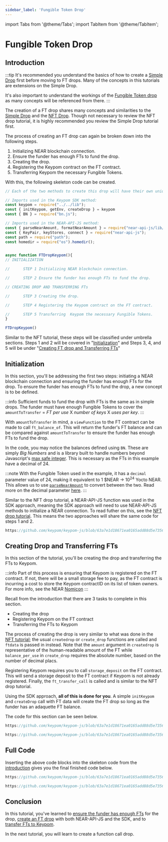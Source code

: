 ```yaml
---
sidebar_label: 'Fungible Token Drop'
---
```

import Tabs from '@theme/Tabs';
import TabItem from '@theme/TabItem';

# Fungible Token Drop
## Introduction
:::tip
It's recommended you understand the basics of how to create a [Simple Drop](simple-drops.md) first before moving to FT drops. Many of the concepts in this tutorials are extensions on the Simple Drop. 

It's also important to understand the workings of the [Fungible Token drop](../../Concepts/Keypom%20Protocol/Github%20Readme/Types%20of%20Drops/ftdrops.md) as many concepts will be referenced from there.
:::

The creation of a FT drop shares many concepts and similarities to the [Simple Drop](simple-drops.md) and the [NFT Drop](nft-drops.md). Though not necessary to review the NFT drop tutorial, it is highly recommended you review the Simple Drop tutorial first.   

The process of creating an FT drop can again be broken down into the following steps.  

1) Initializing NEAR blockchain connection.  
2) Ensure the funder has enough FTs to fund the drop.  
3) Creating the drop.  
4) Registering the Keypom contract on the FT contract.  
5) Transferring  Keypom the necessary Fungible Tokens.  

With this, the following skeleton code can be created. 
```js
// Each of the two methods to create this drop will have their own unique set of imports

// Imports used in the Keypom SDK method:
const keypom = require("../../lib");
const { initKeypom, getEnv, createDrop } = keypom
const { BN } = require("bn.js");

// Imports used in the NEAR-API-JS method:
const { parseNearAmount, formatNearAmount } = require("near-api-js/lib/utils/format");
const { KeyPair, keyStores, connect } = require("near-api-js");
const path = require("path");
const homedir = require("os").homedir();


async function FTDropKeypom(){
// INITIALIZATION

//      STEP 1 Initializing NEAR blockchain connection.

//      STEP 2 Ensure the funder has enough FTs to fund the drop.

// CREATING DROP AND TRANSFERRING FTs

//      STEP 3 Creating the drop.

//      STEP 4 Registering the Keypom contract on the FT contract.

//      STEP 5 Transferring  Keypom the necessary Fungible Tokens.
}

FTDropKeypom()
```
Similar to the NFT tutorial, these steps will be classified under umbrella sections. Steps 1 and 2 will be covered in "[Initialization](ft-drops.md#initialization)" and Steps 3, 4, and 5 will be under "[Creating FT drop and Transferring FTs](ft-drops.md#creating-drop-and-transferring-fts)"

## Initialization
In this section, you'll be addressing the first two steps: initiating a NEAR blockchain connection and ensuring the funder has enough FTs for the drop. To ensure the funder has enough FTs to fund the drop, a new concept is to be defined.

:::info
Sufficient funds to fund the drop with FTs is the same as in simple drops. The funder must have enough Fungible Tokens to cover the `amountToTransfer` = *FT per use* X *number of keys* X *uses per key*.
:::

With `amountToTransfer` in mind, a `viewFunction` to the FT contract can be made to call `ft_balance_of`. This will return the funder's FT balance and can be compared against `amountToTransfer` to ensure the funder has enough FTs to fund the drop. 

In the code, you may notice the balances defined using `BN`. These are simply *Big Numbers* and is a library built to handle numbers beyond Javascript's [max safe integer](https://developer.mozilla.org/en-US/docs/Web/JavaScript/Reference/Global_Objects/Number/MAX_SAFE_INTEGER). This is necessary as the FTs in this example have a decimal of 24.

:::note
With the Fungible Token used in the example, it has a `decimal` parameter value of 24, making it equivalent to 1 $NEAR -> 10<sup>24</sup> Yocto NEAR. This allows us to use [`parseNearAmount`](https://docs.near.org/tools/near-api-js/utils) to convert between the two. Read more on the decimal parameter [here](https://docs.openzeppelin.com/contracts/3.x/erc20#a-note-on-decimals).
:::

Similar to the NFT drop tutorial, a NEAR-API-JS function was used in the SDK approach, meaning the SDK approach will need to use NEAR-API-JS methods to initialize a NEAR connection. To read futher on this, see the [NFT drop tutorial](nft-drops.md#initialization). This means the two approaches will share the same code for steps 1 and 2. 

```js reference
https://github.com/keypom/keypom-js/blob/63a7e1d18671ea0165add88d5e7356329e03cd07/docs-examples/keypom-js-sdk/ft-example.js#L7-L39
```
## Creating Drop and Transferring FTs
In this section of the tutorial, you'll be creating the drop and transferring the FTs to Keypom. 

:::info
Part of this process is ensuring that Keypom is registered on the FT contract. If not, there will be a small storage fee to pay, as the FT contract is incurring a cost to store the Keypom contractID on its list of token owners. For more info, see the NEAR [Nomicon](https://nomicon.io/Standards/StorageManagement)
::: 

Recall from the introduction that there are 3 tasks to complete in this section.  

- Creating the drop  
- Registering Keypom on the FT contract  
- Transferring the FTs to Keypom  

The process of creating the drop is very similar to what was done in the [NFT tutorial](nft-drops.md#creating-drop-and-transferring-nfts); the usual `createdrop` or `create_drop` functions are called and `ftdata` is passed in instead. Note that the `amount` argument in `createdrop` is representative of the human-readable amount of the FT while `balance_per_use` in `create_drop` requires the absolute number, based on the number of decimal placs. 

Registering Keypom requires you to call `storage_deposit` on the FT contract. This will send a storage deposit to the FT contract if Keypom is not already registered. Finally, the `ft_transfer_call` is called and is similar to the NFT drop tutorial. 

Using the SDK approach, **all of this is done for you**. A simple `initKeypom` and `createDrop` call with FT data will create the FT drop so long as the funder has an adaquette FT balance. 

The code for this section can be seen below.

<Tabs>
<TabItem value="KPJS" label="🔑Keypom-JS SDK">

```js reference
https://github.com/keypom/keypom-js/blob/63a7e1d18671ea0165add88d5e7356329e03cd07/docs-examples/keypom-js-sdk/ft-example.js#L41-L66
```

</TabItem>
<TabItem value="NRJS" label="💻NEAR-API-JS">

```js reference
https://github.com/keypom/keypom-js/blob/63a7e1d18671ea0165add88d5e7356329e03cd07/docs-examples/near-api-js/ft-near-example.js#L43-L108
```

</TabItem>
</Tabs>

## Full Code
Inserting the above code blocks into the skeleton code from the [introduction](ft-drops.md#introduction) gives you the final finished code below. 

<Tabs>
<TabItem value="KPJS" label="🔑Keypom-JS SDK">

```js reference
https://github.com/keypom/keypom-js/blob/63a7e1d18671ea0165add88d5e7356329e03cd07/docs-examples/keypom-js-sdk/ft-example.js#L1-L69
```

</TabItem>
<TabItem value="NRJS" label="💻NEAR-API-JS">

```js reference
https://github.com/keypom/keypom-js/blob/63a7e1d18671ea0165add88d5e7356329e03cd07/docs-examples/near-api-js/ft-near-example.js#L1-L110
```

</TabItem>
</Tabs>

## Conclusion
In this tutorial, you've learned to [ensure the funder has enough FTs](ft-drops.md#introduction) for the drop, [create an FT drop](ft-drops.md#creating-drop-and-transferring-fts) with both NEAR-API-JS and the SDK, and to [transfer FTs to Keypom](ft-drops.md#creating-drop-and-transferring-fts). 

In the next tutorial, you will learn to create a function call drop. 